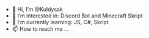 - 👋 Hi, I’m @Kuldysak
- 👀 I’m interested in: Discord Bot and Minecraft Skript
- 🌱 I’m currently learning: JS, C#, Skript
- 📫 How to reach me ...

<!---
Kuldysak/Kuldysak is a ✨ special ✨ repository because its `README.md` (this file) appears on your GitHub profile.
You can click the Preview link to take a look at your changes.
--->
